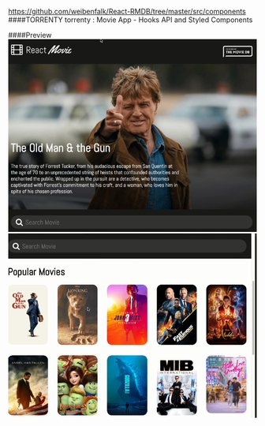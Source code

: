 https://github.com/weibenfalk/React-RMDB/tree/master/src/components
####TORRENTY
torrenty : Movie App - Hooks API and Styled Components

####Preview
![sass-js-coding-test screenshot](https://github.com/andrzejbajuk79/MovieApp-Hooks/blob/master/src/2020-05-18_09h04_01.png?raw=true)
![sass-js-coding-test screenshot](https://github.com/andrzejbajuk79/MovieApp-Hooks/blob/master/src/2020-05-18_08h59_29.png?raw=true)
